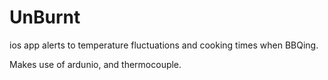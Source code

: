 # UnBurnt
ios app alerts to temperature fluctuations and cooking times when BBQing. 

Makes use of ardunio, and thermocouple.  
